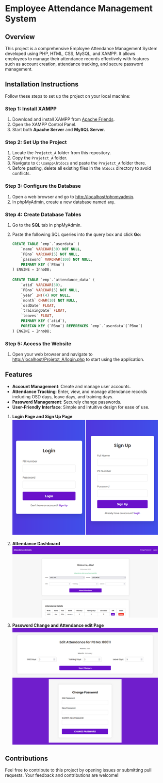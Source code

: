 # Employee Attendance Management System

## Overview
This project is a comprehensive Employee Attendance Management System developed using PHP, HTML, CSS, MySQL, and XAMPP. It allows employees to manage their attendance records effectively with features such as account creation, attendance tracking, and secure password management.

## Installation Instructions

Follow these steps to set up the project on your local machine:

### Step 1: Install XAMPP
1. Download and install XAMPP from [Apache Friends](https://www.apachefriends.org/index.html).
2. Open the XAMPP Control Panel.
3. Start both **Apache Server** and **MySQL Server**.

### Step 2: Set Up the Project
1. Locate the `Projetct_A` folder from this repository.
2. Copy the `Projetct_A` folder.
3. Navigate to `C:\xampp\htdocs` and paste the `Projetct_A` folder there.
4. Before pasting, delete all existing files in the `htdocs` directory to avoid conflicts.

### Step 3: Configure the Database
1. Open a web browser and go to [http://localhost/phpmyadmin](http://localhost/phpmyadmin).
2. In phpMyAdmin, create a new database named `emp`.

### Step 4: Create Database Tables
1. Go to the **SQL** tab in phpMyAdmin.
2. Paste the following SQL queries into the query box and click **Go**:

    ```sql
    CREATE TABLE `emp`.`userdata` (
        `name` VARCHAR(30) NOT NULL,
        `PBno` VARCHAR(5) NOT NULL,
        `password` VARCHAR(100) NOT NULL,
        PRIMARY KEY (`PBno`)
    ) ENGINE = InnoDB;

    CREATE TABLE `emp`.`attendance_data` (
        `atid` VARCHAR(50),
        `PBno` VARCHAR(5) NOT NULL,
        `year` INT(4) NOT NULL,
        `month` CHAR(10) NOT NULL,
        `osdDate` FLOAT,
        `trainingDate` FLOAT,
        `leaves` FLOAT,
        PRIMARY KEY (`atid`),
        FOREIGN KEY (`PBno`) REFERENCES `emp`.`userdata`(`PBno`)
    ) ENGINE = InnoDB;
    ```

### Step 5: Access the Website
1. Open your web browser and navigate to [http://localhost/Projetct_A/login.php](http://localhost/Projetct_A/login.php) to start using the application.

## Features
- **Account Management**: Create and manage user accounts.
- **Attendance Tracking**: Enter, view, and manage attendance records including OSD days, leave days, and training days.
- **Password Management**: Securely change passwords.
- **User-Friendly Interface**: Simple and intuitive design for ease of use.

1. **Login Page and Sign Up Page**
   ![Login Page](images/login_page_and_signin_page.png)

2. **Attendance Dashboard**
   ![Dashboard](images/dashboard.png)

3. **Password Change and Attendance edit Page**
   ![Attendance Entry Form](images/pass_change_and_edit_page.png)

## Contributions
Feel free to contribute to this project by opening issues or submitting pull requests. Your feedback and contributions are welcome!
